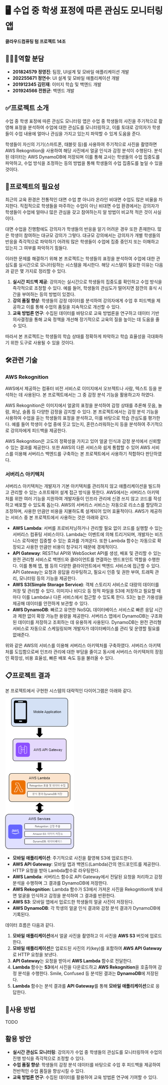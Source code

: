 # 🖥️ 수업 중 학생 표정에 따른 관심도 모니터링 앱
**클라우드컴퓨팅 텀 프로젝트 14조**
## 🧑‍🤝‍🧑역할 분담
- **201824579 정영진**: 팀장, UI설계 및 모바일 애플리케이션 개발
- **202255671 정연수**: UI 설계 및 모바일 애플리케이션 개발
- **201912345 김민재**: 이미지 학습 및 백엔드 개발
- **201924566 전원균**: 백엔드 개발

## ✅프로젝트 소개
수업 중 학생 표정에 따른 관심도 모니터링 앱은 수업 중 학생들의 사진을 주기적으로 촬영해 표정을 분석하여 수업에 대한 관심도를 모니터링하고, 이를 토대로 강의자가 학생들이 수업 내용에 얼마나 관심을 가지고 있는지 파악할 수 있게 도움을 준다.

학생들이 자신의 기기(스마트폰, 태블릿 등)를 사용하여 주기적으로 사진을 촬영하면 AWS Rekognition을 사용하여 해당 사진에서 얼굴 인식과 감정 분석이 수행된다. 
분석된 데이터는 AWS DynamoDB에 저장되며 이를 통해 교사는 학생들의 수업 집중도를 파악하고, 수업 방식을  조정하는 등의 방법을 통해 학생들의 수업 집중도를 높일 수 있을 것이다.

## 🎯프로젝트의 필요성
최근의 교육 환경은 전통적인 대면 수업 뿐 아니라 온라인 비대면 수업도 많은 비율을 차지한다. 직접적으로 학생들을 마주하는 수업이 아닌 비대면 수업 환경에서는 강의자가 학생들이 수업에 얼마나 많은 관심을 갖고 참여하는지 알 방법이 비교적 적은 것이 사실이다.

대면 수업을 진행함에도 강의자가 학생들의 반응을 알기 어려운 경우 또한 존재한다. 많은 학생이 참여하는 대규모 강의가 그렇다. 대규모 강의에서는 강의자가 개별 학생들의 반응을 즉각적으로 파악하기 어려워 많은 학생들이 수업에 집중 중인지 또는 이해하고 있는지 그 여부를 파악하기 힘들다.

이러한 문제를 해결하기 위해 본 프로젝트는 학생들의 표정을 분석하여 수업에 대한 관심도를 실시간으로 모니터링하는 시스템을 제시한다. 해당 시스템이 필요한 이유는 다음과 같은 몇 가지로 정리할 수 있다.

1. **실시간 피드백 제공**: 강의자는 실시간으로 학생들의 집중도를 확인하고 수업 방식을 즉각적으로 조정할 수 있다. 예를 들어, 학생들의 관심도가 떨어지면 잠깐의 휴식 시간을 부여하는 등의 방법이 있겠다.
2. **강의 품질 향상**: 학생들의 감정 데이터를 분석하여 강의자에게 수업 후 피드백을 제공하고 이를 통해 수업의 품질을 지속적으로 개선할 수 있다.
3. **교육 방법론 연구**: 수집된 데이터를 바탕으로 교육 방법론을 연구하고 데이터 기반 의사결정을 통해 교육 정책을 개선해 장기적으로 교육의 질을 높이는 데 도움을 줄 수 있다.

따라서 본 프로젝트는 학생들의 학습 상태를 정확하게 파악하고 학습 효율성을 극대화하기 위한 도구로 사용될 수 있을 것이다.

## 🛠️관련 기술
### AWS Rekognition
AWS에서 제공하는 컴퓨터 비전 서비스로 이미지에서 오브젝트나 사람, 텍스트 등을 분석하는 데 사용된다. 본 프로젝트에서는 그 중 감정 분석 기능을 활용하고자 하였다.

AWS Rekognition은 이미지에서 얼굴의 표정을 분석하여 감정 상태를 추론해 웃음, 놀람, 화남, 슬픔 등 다양한 감정을 감지할 수 있다.
본 프로젝트에서는 감정 분석 기능을 사용하여 수업을 듣는 학생들의 표정을 분석하고, 이를 바탕으로 학습 관심도를 평가한다. 예를 들어 학생이 수업 중에 웃고 있는지, 혼란스러워하는지 등을 분석하여 주기적으로 강의자에게 피드백을 제공한다.

AWS Rekognition은 고도의 정확성을 가지고 있어 얼굴 인식과 감정 분석에서 신뢰할 수 있는 결과를 제공한다. 또한 AWS의 다른 서비스와 쉽게 통합할 수 있어 AWS 서비스를 이용해 서버리스 백엔드를 구축하는 본 프로젝트에서 사용하기 적합하다 판단하였다.

### 서버리스 아키텍처
서버리스 아키텍처는 개발자가 기본 아키텍처를 관리하지 않고 애플리케이션을 빌드하고 관리할 수 있는 소프트웨어 설계 접근 방식을 뜻한다. 
AWS에서는 서버리스 아키텍처를 위한 여러 기능을 지원하여 개발자들이 인프라 관리에 신경 쓰지 않고 코드를 작성하고 배포할 수 있도록 돕는다. 
AWS의 서버리스 서비스는 자동으로 리소스를 할당하고 조정하며, 사용한 만큼만 비용을 지불하도록 설계되어 있어 효율적이다. AWS가 제공하는 서비스 중 본 프로젝트에서 사용하는 것은 아래와 같다.

- **AWS Lambda**: 서버를 프로비저닝하거나 관리할 필요 없이 코드를 실행할 수 있는 서버리스 컴퓨팅 서비스이다. Lambda는 이벤트에 의해 트리거되며, 개발자는 비즈니스 로직에만 집중할 수 있는 효과를 가져온다. 또한 Lambda 함수는 자동으로 확장되고 사용한 만큼만 비용이 청구되기 때문에 경제적이다.
- **API Gateway**: RESTful API와 WebSocket API를 생성, 배포 및 관리할 수 있는 완전 관리형 서비스로 백엔드와 클라이언트를 연결하는 엔드포인트 역할을 수행한다. 이를 통해 앱, 웹 등의 다양한 클라이언트에서 백엔드 서비스에 접근할 수 있다. API Gateway는 요청과 응답을 라우팅하고, 필요시 인증 및 권한 부여, 트래픽 관리, 모니터링 등의 기능을 제공한다.
- **AWS S3(Simple Storage Service)**: 객체 스토리지 서비스로 대량의 데이터를 저장 및 관리할 수 있다. 이미지나 비디오 등 정적 파일을 S3에 저장하고 필요할 때마다 이를 Lambda나 다른 서비스에서 접근할 수 있도록 한다. S3는 높은 가용성을 제공해 데이터를 안전하게 보관할 수 있다.
- **AWS DynamoDB**: 빠르고 유연한 NoSQL 데이터베이스 서비스로 빠른 응답 시간과 제한 없이 확장 가능한 용량을 제공한다. 서버리스 앱에서 DynamoDB는 구조화된 데이터를 저장하고 조회하는 데 유용하게 사용된다. DynamoDB는 완전 관리형 서비스로 자동으로 스케일링되며 개발자가 데이터베이스를 관리 및 운영할 필요를 없애준다.

위와 같은 AWS의 서비스를 이용해 서버리스 아키텍처를 구축하였다. 서버리스 아키텍처를 도입함으로써 인프라 관리에 대한 부담을 줄이고 동시에 서버리스 아키텍처의 장점인 확장성, 비용 효율성, 빠른 배포 속도 등을 불러올 수 있다.

## 📋프로젝트 결과
본 프로젝트에서 구현한 시스템의 대략적인 다이어그램은 아래와 같다.

![시스템 다이어그램](https://github.com/icandol007/HWs/blob/master/%EC%A0%9C%EB%AA%A9%20%EC%97%86%EB%8A%94%20%EB%8B%A4%EC%9D%B4%EC%96%B4%EA%B7%B8%EB%9E%A8.drawio.png)

- **모바일 애플리케이션**: 주기적으로 사진을 촬영해 S3에 업로드한다.
- **AWS API Gateway**: 모바일 앱과 백엔드(Lambda)간의 엔드포인트를 제공한다. HTTP 요청을 받아 Lambda함수로 라우팅한다.
- **AWS Lambda**: 서버리스 함수로 API Gateway에서 전달된 요청을 처리하고 감정 분석을 수행하며 그 결과를 DynamoDB에 저장한다.
- **AWS Rekognition**: Lambda 함수가 S3에서 가져온 사진을 Rekognition에 보내면 얼굴을 인식하고 감정을 분석하여 그 결과를 반환한다.
- **AWS S3**: 모바일 앱에서 업로드한 학생들의 얼굴 사진이 저장된다.
- **AWS DynamoDB**: 각 학생의 얼굴 인식 결과와 감정 분석 결과가 DynamoDB에 기록된다.

데이터 흐름은 다음과 같다.
1. **모바일 애플리케이션**에서 얼굴 사진을 촬영하고 이 사진을 **AWS S3** 버킷에 업로드한다.
2. **모바일 애플리케이션**은 업로드된 사진의 키(key)를 포함하여 **AWS API Gateway**로 HTTP 요청을 보낸다.
3. **API Gateway**는 요청을 받아서 **AWS Lambda** 함수로 전달한다.
4. **Lambda** 함수는 **S3**에서 사진을 다운로드하고 **AWS Rekognition**을 호출하여 감정 분석을 수행한다. Smile, Confused 등 분석된 결과는 **DynamoDB**에 저장된다.
5. **Lambda** 함수는 분석 결과를 **API Gateway**를 통해 **모바일 애플리케이션**으로 응답한다.

## 📱사용 방법
TODO

## 활용 방안
- **실시간 관심도 모니터링**: 강의자가 수업 중 학생들의 관심도를 모니터링하여 수업의 진행 방식을 즉각적으로 조정할 수 있다.
- **수업 품질 향상**: 학생들의 감정 분석 데이터를 바탕으로 수업 후 피드백을 제공하여 전반적인 수업 품질을 향상시킬 수 있다.
- **교육 방법론 연구**: 수집된 데이터를 활용하여 교육 방법론 연구에 기여할 수 있다.

